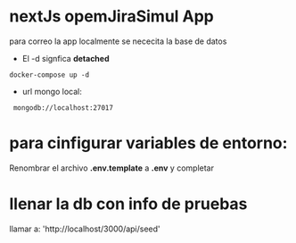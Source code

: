 # nextJs opemJiraSimul App

para correo la app localmente se nececita la base de datos

- El -d signfica **detached**

```
docker-compose up -d
```

- url mongo local:

```
 mongodb://localhost:27017
```

# para cinfigurar variables de entorno:

Renombrar el archivo **.env.template** a **.env** y completar

# llenar la db con info de pruebas

llamar a: 'http://localhost/3000/api/seed'
